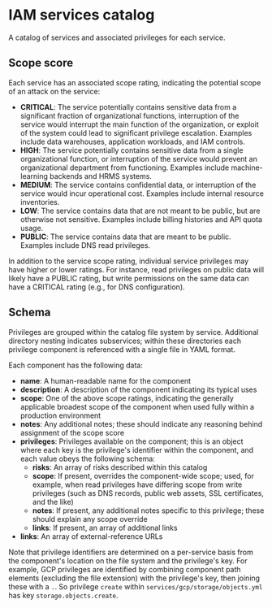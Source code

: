 # IAM services catalog

A catalog of services and associated privileges for each service.

## Scope score

Each service has an associated scope rating, indicating the potential
scope of an attack on the service:

- **CRITICAL**: The service potentially contains sensitive data from a
  significant fraction of organizational functions, interruption of
  the service would interrupt the main function of the organization,
  or exploit of the system could lead to significant privilege escalation.
  Examples include data warehouses, application workloads, and IAM controls.
- **HIGH**: The service potentially contains sensitive data from a single
  organizational function, or interruption of the service would prevent an
  organizational department from functioning. Examples include
  machine-learning backends and HRMS systems.
- **MEDIUM**: The service contains confidential data, or interruption
  of the service would incur operational cost. Examples include internal
  resource inventories.
- **LOW**: The service contains data that are not meant to be public,
  but are otherwise not sensitive. Examples include billing histories
  and API quota usage.
- **PUBLIC**: The service contains data that are meant to
  be public. Examples include DNS read privileges.

In addition to the service scope rating, individual service privileges may
have higher or lower ratings. For instance, read privileges on public data
will likely have a PUBLIC rating, but write permissions on the same data
can have a CRITICAL rating (e.g., for DNS configuration).

## Schema

Privileges are grouped within the catalog file system by service. Additional
directory nesting indicates subservices; within these directories each
privilege component is referenced with a single file in YAML format.

Each component has the following data:

- **name**: A human-readable name for the component
- **description**: A description of the component indicating its typical uses
- **scope**: One of the above scope ratings, indicating the generally applicable
  broadest scope of the component when used fully within a production
  environment
- **notes**: Any additional notes; these should indicate any reasoning behind
  assignment of the scope score
- **privileges**: Privileges available on the component; this is an object where
  each key is the privilege's identifier within the component, and each value
  obeys the following schema:
  - **risks**: An array of risks described within this catalog
  - **scope**: If present, overrides the component-wide scope; used, for example,
    when read privileges have differing scope from write privileges (such as DNS
    records, public web assets, SSL certificates, and the like)
  - **notes**: If present, any additional notes specific to this privilege; these
    should explain any scope override
  - **links**: If present, an array of additional links
- **links**: An array of external-reference URLs

Note that privilege identifiers are determined on a per-service basis from the
component's location on the file system and the privilege's key. For example,
GCP privileges are identified by combining component path elements (excluding
the file extension) with the privilege's key, then joining these with a `.`.
So privilege `create` within `services/gcp/storage/objects.yml` has key
`storage.objects.create`.
